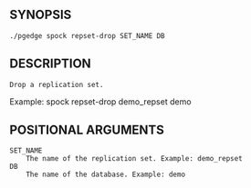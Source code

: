 
## SYNOPSIS
    ./pgedge spock repset-drop SET_NAME DB

## DESCRIPTION
    Drop a replication set. 

Example: spock repset-drop demo_repset demo

## POSITIONAL ARGUMENTS
    SET_NAME
        The name of the replication set. Example: demo_repset
    DB
        The name of the database. Example: demo
